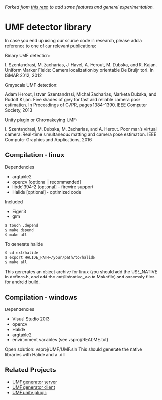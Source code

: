 _Forked from [this repo](https://github.com/szist/umf-detector) to add some features and general experimentation._

UMF detector library
=======================

In case you end up using our source code in research, please add a reference to one of our relevant publications:

Binary UMF detection:

I. Szentandrasi, M. Zacharias, J. Havel, A. Herout, M. Dubska, and R. Kajan. Uniform Marker
Fields: Camera localization by orientable De Bruijn tori. In ISMAR 2012, 2012

Grayscale UMF detection:

Adam Herout, Istvan Szentandrasi, Michal Zacharias, Marketa Dubska, and Rudolf Kajan.
Five shades of grey for fast and reliable camera pose estimation. In Proceedings of CVPR,
pages 1384–1390. IEEE Computer Society, 2013

Unity plugin or Chromakeying UMF:

I. Szentandrasi, M. Dubska, M. Zacharias, and A. Herout. Poor man’s virtual camera:
Real-time simultaneous matting and camera pose estimation. IEEE Computer Graphics and
Applications, 2016

Compilation - linux
---------------------------------

Dependencies
- argtable2
- opencv [optional | recommended]
- libdc1394-2 [optional] - firewire support
- Halide [optional] - optimized code

Included
- Eigen3
- glm

```bash
$ touch .depend
$ make depend
$ make all
```

To generate halide 
```bash
$ cd ext/halide
$ export HALIDE_PATH=/your/path/to/halide
$ make all
```

This generates an object archive for linux (you should add the USE_NATIVE in defines.h, and add the ext/lib/native_x.a to Makefile) and assembly files for android build.

Compilation - windows
----------------------------------------

Dependencies
- Visual Studio 2013
- opencv
- Halide
- argtable2
- environment variables (see vsproj/README.txt)

Open solution: vsproj/UMF/UMF.sln
This should generate the native libraries with Halide and a .dll

Related Projects
----------------------------------------

* [UMF generator server](https://github.com/szist/umf-generator-server)
* [UMF generator client](https://github.com/szist/umf-generator-client)
* [UMF unity plugin](https://github.com/szist/umf-unity)
